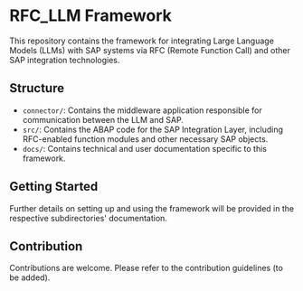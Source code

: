 # RFC_LLM Framework

This repository contains the framework for integrating Large Language Models (LLMs) with SAP systems via RFC (Remote Function Call) and other SAP integration technologies.

## Structure

*   `connector/`: Contains the middleware application responsible for communication between the LLM and SAP.
*   `src/`: Contains the ABAP code for the SAP Integration Layer, including RFC-enabled function modules and other necessary SAP objects.
*   `docs/`: Contains technical and user documentation specific to this framework.

## Getting Started

Further details on setting up and using the framework will be provided in the respective subdirectories' documentation.

## Contribution

Contributions are welcome. Please refer to the contribution guidelines (to be added).
